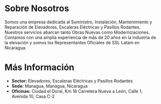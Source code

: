 # Sobre Nosotros
Somos una empresa dedicada al Suministro, Instalación, Mantenimiento y Reparación de Elevadores, Escaleras Eléctricas y Pasillos Rodantes.
Nuestros servicios abarcan tanto Obras Nuevas como Modernizaciones. 
Contamos con una amplia experiencia de más de 20 años en la industria de la elevación y somos los Representantes Oficiales de SSL Latam en Nicaragua.

# Más Información
<ul>
  <li><b>Sector:</b> Elevadores, Escaleras Eléctricas y Pasillos Rodantes</li>
  <li><b>Sede:</b> Managua, Managua, Nicaragua</li>
  <li><b>Oficinas:</b> Ciudad el Doral, Km 18 Carretera Nueva a León, Calle 1, Avenida 10, Casa C-2</li>
</ul>
